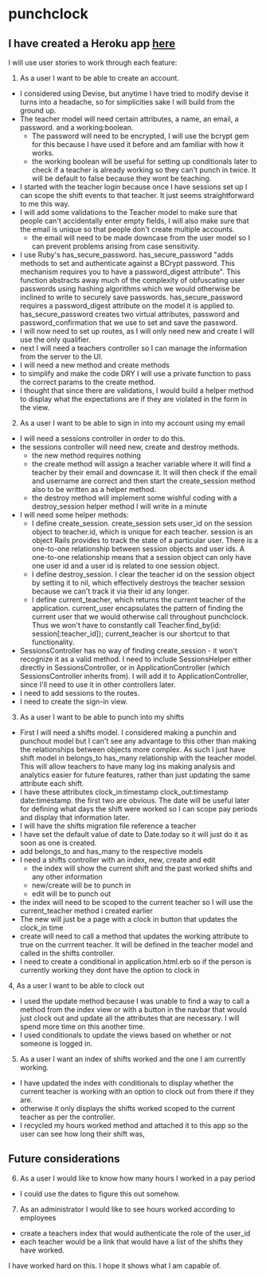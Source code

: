 # punchclock

## I have created a Heroku app [here](https://davidspunchclock.herokuapp.com/)

I will use user stories to work through each feature:

1. As a user I want to be able to create an account.
  - I considered using Devise, but anytime I have tried to modify devise it turns into a headache, so for simplicities sake I will build from the ground up.
  - The teacher model will need certain attributes, a name, an email, a password. and a working:boolean.
    - The password will need to be encrypted, I will use the bcrypt gem for this because I have used it before and am familiar with how it works.
    - the working boolean will be useful for setting up conditionals later to check if a teacher is already working so they can't punch in twice. It will be default to false because they wont be teaching.
  - I started with the teacher login because once I have sessions set up I can scope the shift events to that teacher. It just seems straightforward to me this way.
  - I will add some validations to the Teacher model to make sure that people can't accidentally enter empty fields, I will also make sure that the email is unique so that people don't create multiple accounts.
    - the email will need to be made downcase from the user model so I can prevent problems arising from case sensitivity.
  - I use Ruby's has_secure_password. has_secure_password "adds methods to set and authenticate against a BCrypt password. This mechanism requires you to have a password_digest attribute". This function abstracts away much of the complexity of obfuscating user passwords using hashing algorithms which we would otherwise be inclined to write to securely save passwords. has_secure_password requires a password_digest attribute on the model it is applied to. has_secure_password creates two virtual attributes, password and password_confirmation that we use to set and save the password.
  - I will now need to set up routes, as I will only need new and create I will use the only qualifier.
  - next I will need a teachers controller so I can manage the information from the server to the UI.
  - I will need a new method and create methods
  - to simplify and make the code DRY I will use a private function to pass the correct params to the create method.
  - I thought that since there are validations, I would build a helper method to display what the expectations are if they are violated in the form in the view.

2. As a user I want to be able to sign in into my account using my email
  - I will need a sessions controller in order to do this.
  - the sessions controller will need new, create and destroy methods.
    - the new method requires nothing
    - the create method will assign a teacher variable where it will find a teacher by their email and downcase it. It will then check if the email and username are correct and then start the create_session method also to be written as a helper method.
    - the destroy method will implement some wishful coding with a destroy_session helper method I will write in a minute
  - I will need some helper methods:
    - I define create_session. create_session sets user_id on the session object to  teacher.id, which is unique for each teacher. session is an object Rails provides to track the state of a particular user. There is a one-to-one relationship between session objects and user ids. A one-to-one relationship means that a session object can only have one user id and a user id is related to one session object.
    -  I define destroy_session. I clear the teacher id on the session object by setting it to nil, which effectively destroys the teacher session because we can't track it via their id any longer.
    - I define current_teacher, which returns the current teacher of the application.  current_user encapsulates the pattern of finding the current user that we would otherwise call throughout punchclock. Thus we won't have to constantly call  Teacher.find_by(id: session[:teacher_id]); current_teacher is our shortcut to that functionality.
  - SessionsController has no way of finding create_session - it won't recognize it as a valid method. I need to include SessionsHelper either directly in SessionsController, or in ApplicationController (which SessionsController inherits from). I will add it to  ApplicationController, since I'll need to use it in other controllers later.
  - I need to add sessions to the routes.
  - I need to create the sign-in view.

3. As a user I want to be able to punch into my shifts
  - First I will need a shifts model. I considered making a punchin and punchout model but I can't see any advantage to this other than making the relationships between objects more complex. As such I just have shift model in belongs_to has_many relationship with the teacher model. This will allow teachers to have many log ins making analysis and analytics easier for future features, rather than just updating the same attribute each shift.
  - I have these attributes clock_in:timestamp clock_out:timestamp date:timestamp. the first two are obvious. The date will be useful later for defining what days the shift were worked so I can scope pay periods and display that information later.
  - I will have the shifts migration file reference a teacher
  - I have set the default value of date to Date.today so it will just do it as soon as one is created.
  - add belongs_to and has_many to the respective models
  - I need a shifts controller with an index, new, create and edit
    - the index will show the current shift and the past worked shifts and any other information
    - new/create will be to punch in
    - edit will be to punch out
  - the index will need to be scoped to the current teacher so I will use the current_teacher method i created earlier
  - The new will just be a page with a clock in button that updates the clock_in time
  - create will need to call a method that updates the working attribute to true on the currrent teacher. It will be defined in the teacher model and called in the shifts controller.
  - I need to create a conditional in application.html.erb so if the person is currently working they dont have the option to clock in

4, As a user I want to be able to clock out
  - I used the update method because I was unable to find a way to call a method from the index view or with a button in the navbar that would just clock out and update all the attributes that are necessary. I will spend more time on this another time.
  - I used conditionals to update the views based on whether or not someone is logged in.

5. As a user I want an index of shifts worked and the one I am currently working.
  - I have updated the index with conditionals to display whether the current teacher is working with an option to clock out from there if they are.
  - otherwise it only displays the shifts worked scoped to the current teacher as per the controller.
  - I recycled my hours worked method and attached it to this app so the user can see how long their shift was,

## Future considerations

6. As a user I would like to know how many hours I worked in a pay period
  - I could use the dates to figure this out somehow.

7. As an administrator I would like to see hours worked according to employees
  - create a teachers index that would authenticate the role of the user_id
  - each teacher would be a link that would have a list of the shifts they have worked.

I have worked hard on this. I hope it shows what I am capable of.
